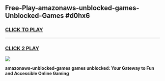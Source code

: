 
## Free-Play-amazonaws-unblocked-games-Unblocked-Games #d0hx6
<h3>
<a href="https://news.freeplayer.one?title=amazonaws-unblocked-games&ref=8M">CLICK TO PLAY</a></h3>
<hr>

<h3>
<a href="https://news.freeplayer.one?title=amazonaws-unblocked-games&ref=8M">CLICK 2 PLAY</a>
  
</h3>

<a href="https://news.freeplayer.one?title=amazonaws-unblocked-games&ref=8M"><img src="https://clearcache.store/games.png"></a>


**amazonaws-unblocked-games games unblocked: Your Gateway to Fun and Accessible Online Gaming**
